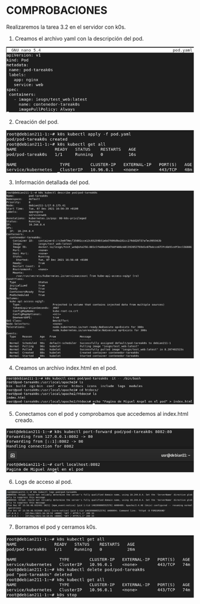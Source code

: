 # COMPROBACIONES
Realizaremos la tarea 3.2 en el servidor con k0s.

1. Creamos el archivo yaml con la descripción del pod.

![imagen](https://github.com/mikkgh/k0s/blob/main/imagenes/comp1.png)

2. Creación del pod.

![imagen](https://github.com/mikkgh/k0s/blob/main/imagenes/comp2.png)

3. Información detallada del pod.

![imagen](https://github.com/mikkgh/k0s/blob/main/imagenes/comp3.png)

4. Creamos un archivo index.html en el pod.

![imagen](https://github.com/mikkgh/k0s/blob/main/imagenes/comp4.png)

5. Conectamos con el pod y comprobamos que accedemos al index.html creado.

![imagen](https://github.com/mikkgh/k0s/blob/main/imagenes/comp5.png)

6. Logs de acceso al pod.

![imagen](https://github.com/mikkgh/k0s/blob/main/imagenes/comp6.png)

7. Borramos el pod y cerramos k0s.

![imagen](https://github.com/mikkgh/k0s/blob/main/imagenes/comp7.png)
